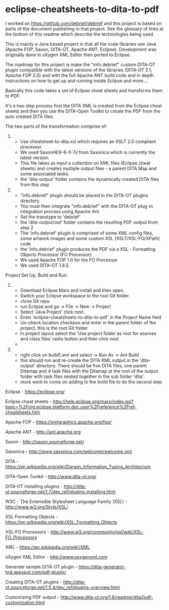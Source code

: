 # eclipse-cheatsheets-to-dita-to-pdf

I worked on https://github.com/debrief/debrief and this project is based on parts of the document publishing in that project.  See the glossary of links at the bottom of this readme which describe the technologies being used.

This is mainly a Java based project in that all the code libraries use Java (Apache FOP, Saxon, DITA-OT, Apache ANT, Eclipse).  Development was originally done in oXygen XML Editor then ported to Eclipse.

The roadmap for this project is make the "info.debrief" custom DITA-OT plugin compatible with the latest versions of the libraries (DITA-OT 2.1, Apache FOP 2.0) and with the full Apache ANT build code and in depth instructions on how to get up and running inside Eclipse and more.... 

Basically this code takes a set of Eclipse cheat sheets and transforms them to PDF. 

It's a two step process first the DITA XML is created from the Eclipse cheat sheets and then you use the DITA-Open Toolkit to create the PDF from the auto created DITA files.

The two parts of the transformation comprise of:

1.	- Use cheatsheet-to-dita.xsl which requires an XSLT 2.0 compliant processor.
	- We used SaxonHE9-6-0-7J from Saxonica which is currently the latest version.
	- This file takes as input a collection on XML files (Eclipse cheat sheets) and creates multiple output files - a parent DITA Map and some associated tasks.
	- the 'dita-output' folder contains the dynamically created DITA files from this step
	
	
2.	- "info.debrief" plugin should be placed in the DITA-OT plugins directory.
	- You must then integrate "info.debrief" with the DITA-OT plug-in integration process using Apache Ant
	- Set the transtype to 'debrief'
	- the 'dita-output/out' folder contains the resulting PDF output from step 2
	- The 'info.debrief' plugin is comprised of some XML config files, some artwork images and some custom XSL (XSLT/XSL-FO/XPath) code 
	- the 'info.debrief' plugin produces the PDF via a XSL - Formatting Objects Processor (FO Processor)
	- We used Apache FOP 1.0 for the FO Processor
	- We used DITA-OT 1.8.5.

Project Set Up, Build and Run.

1. 	- Download Eclipse Mars and install and then open.
	- Switch your Eclipse workspace to the root Git folder.
	- clone Git repo
	- run Eclipse and go -> File -> New -> Project
	- Select 'Java Project' click next.
	- Enter 'eclipse-cheatsheets-to-dita-to-pdf' in the Project Name field
	- Un-check location checkbox and enter in the parent folder of the project, this is the root Git folder.
	- In project layout select the 'Use project folder as root for sources and class files' radio button and then click next	
	-
	
2.  - right click on build1.xml and select -> Run As -> Ant Build
	- this should run and re-create the DITA XML output in the 'dita-output' directory.  There should be five DITA files, one parent Ditamap and 4 task files with the Ditamap at the root of the output folder with task files nested together in the sub folder 'dita'.
	- more work to come on adding to the build file to do the second step



Eclipse - https://eclipse.org/ 

Eclipse cheat sheets - http://help.eclipse.org/mars/index.jsp?topic=%2Forg.eclipse.platform.doc.user%2Freference%2Fref-cheatsheets.htm

Apache FOP - https://xmlgraphics.apache.org/fop/

Apache ANT - http://ant.apache.org

Saxon - http://saxon.sourceforge.net/

Saxonica - http://www.saxonica.com/welcome/welcome.xml

DITA - https://en.wikipedia.org/wiki/Darwin_Information_Typing_Architecture

DITA-Open Toolkit - http://www.dita-ot.org/

DITA-OT installing plugins - http://dita-ot.sourceforge.net/1.7/dev_ref/plugins-installing.html

W3C - The Extensible Stylesheet Language Family (XSL) - http://www.w3.org/Style/XSL/

XSL Formatting Objects - https://en.wikipedia.org/wiki/XSL_Formatting_Objects

XSL-FO Processors - http://www.w3.org/community/ppl/wiki/XSL-FO_Processors

XML - https://en.wikipedia.org/wiki/XML

oXygen XML Editor - http://www.oxygenxml.com

Generate sample DITA-OT plugin - https://dita-generator-hrd.appspot.com/pdf-plugin/

Creating DITA-OT plugins - http://dita-ot.sourceforge.net/1.5.4/dev_ref/plugins-overview.html

Customizing PDF output - http://www.dita-ot.org/1.8/readme/dita2pdf-customization.html




